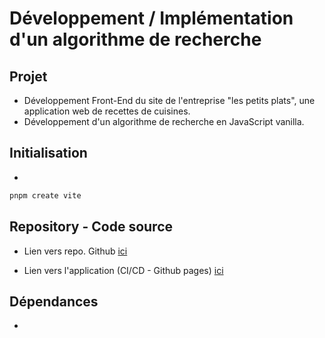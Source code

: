 # Développement / Implémentation d'un algorithme de recherche

## Projet

* Développement Front-End du site de l'entreprise "les petits plats", une application web de recettes de cuisines.
* Développement d'un algorithme de recherche en JavaScript vanilla.

## Initialisation 

* 
```sh
pnpm create vite
```

## Repository - Code source

* Lien vers repo. Github [ici](https://github.com/gouttebroze/les-petits-plats)

* Lien vers l'application (CI/CD - Github pages) [ici](https://gouttebroze.github.io/les-petits-plats/)

## Dépendances

* 

